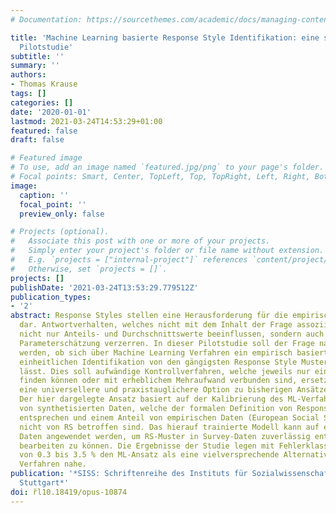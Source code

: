 ```yaml
---
# Documentation: https://sourcethemes.com/academic/docs/managing-content/

title: 'Machine Learning basierte Response Style Identifikation: eine simulations-statistische
  Pilotstudie'
subtitle: ''
summary: ''
authors:
- Thomas Krause
tags: []
categories: []
date: '2020-01-01'
lastmod: 2021-03-24T14:53:29+01:00
featured: false
draft: false

# Featured image
# To use, add an image named `featured.jpg/png` to your page's folder.
# Focal points: Smart, Center, TopLeft, Top, TopRight, Left, Right, BottomLeft, Bottom, BottomRight.
image:
  caption: ''
  focal_point: ''
  preview_only: false

# Projects (optional).
#   Associate this post with one or more of your projects.
#   Simply enter your project's folder or file name without extension.
#   E.g. `projects = ["internal-project"]` references `content/project/deep-learning/index.md`.
#   Otherwise, set `projects = []`.
projects: []
publishDate: '2021-03-24T13:53:29.779512Z'
publication_types:
- '2'
abstract: Response Styles stellen eine Herausforderung für die empirische Surveyforschung
  dar. Antwortverhalten, welches nicht mit dem Inhalt der Frage assoziiert ist, kann
  nicht nur Anteils- und Durchschnittswerte beeinflussen, sondern auch modellbasierte
  Parameterschätzung verzerren. In dieser Pilotstudie soll der Frage nachgegangen
  werden, ob sich über Machine Learning Verfahren ein empirisch basierter Ansatz zu
  einheitlichen Identifikation von den gängigsten Response Style Mustern konstruieren
  lässt. Dies soll aufwändige Kontrollverfahren, welche jeweils nur einzelne Muster
  finden können oder mit erheblichem Mehraufwand verbunden sind, ersetzen und somit
  eine universellere und praxistauglichere Option zu bisherigen Ansätzen darstellen.
  Der hier dargelegte Ansatz basiert auf der Kalibrierung des ML-Verfahrens anhand
  von synthetisierten Daten, welche der formalen Definition von Response Styles (RS)
  entsprechen und einem Anteil von empirischen Daten (European Social Survey), welche
  nicht von RS betroffen sind. Das hierauf trainierte Modell kann auf empirisch erhobene
  Daten angewendet werden, um RS-Muster in Survey-Daten zuverlässig entdecken und
  bearbeiten zu können. Die Ergebnisse der Studie legen mit Fehlerklassifikationsraten
  von 0.3 bis 3.5 % den ML-Ansatz als eine vielversprechende Alternative zu bisherigen
  Verfahren nahe.
publication: '*SISS: Schriftenreihe des Instituts für Sozialwissenschaften der Universität
  Stuttgart*'
doi: r̆l10.18419/opus-10874
---
```

